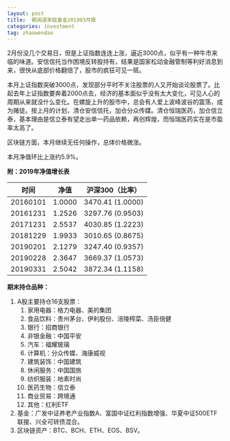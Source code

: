 ```yaml
---
layout: post
title:  朝闻道家庭基金201903月报
categories: investment
tag: zhaowendao
---
```


2月份没几个交易日，但是上证指数连连上涨，逼近3000点，似乎有一种牛市来临的味道。安信信托当作困境反转股持有，结果是国家松动金融管制等利好消息到来，很快从底部价格翻倍了，股市的疯狂可见一斑。

本月上证指数突破3000点，发现部分平时不关注股票的人又开始谈论股票了。比起去年上证指数要奔着2000点去，经济的基本面似乎没有太大变化，可见人心的周期从来就没什么变化。在螺旋上升的股市中，总会有人爱上波峰波谷的震荡，成为赌徒。按上月的计划，清仓安信信托，加仓分众传媒。清仓恒瑞医药，加仓信立泰，基本理由是信立泰有望走出单一药品依赖，再创辉煌，而恒瑞医药实在是市盈率太高了。

区块链方面，本月继续无任何操作，总体价格微涨。

本月净值环比上涨约5.9%。

**附：2019年净值增长表**

| 时间     | 净值   | 沪深300（比率）  |
| -------- | ------ | ---------------- |
| 20160101 | 1.0000 | 3470.41 (1.0000) |
| 20161231 | 1.2526 | 3297.76 (0.9503) |
| 20171231 | 2.5537 | 4030.85 (1.2223) |
| 20181229 | 1.9933 | 3010.65 (0.8675) |
| 20190201 | 2.1279 | 3247.40 (0.9357) |
| 20190228 | 2.3647 | 3669.37 (1.0573) |
| 20190331 | 2.5042 | 3872.34 (1.1158) |

**期末持仓品种：**

1. A股主要持仓16支股票：
   1. 家用电器：格力电器、美的集团
   2. 食品饮料：贵州茅台、伊利股份、涪陵榨菜、汤臣倍健
   3. 银行：招商银行
   4. 非银金融：中国平安
   5. 汽车：福耀玻璃
   6. 计算机：分众传媒、海康威视
   7. 建筑装饰：中国建筑
   8. 休闲服务：中国国旅
   9. 纺织服装：地素时尚
   10. 医药生物：信立泰
   11. 商业贸易：跨境通
   12. 其他：红利ETF
2. 基金：广发中证养老产业指数A、富国中证红利指数增强、华夏中证500ETF联接、兴全可转债混合。
3. 区块链资产：BTC、BCH、ETH、EOS、BSV。


